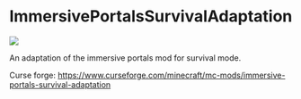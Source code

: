 # ImmersivePortalsSurvivalAdaptation
![](https://img.shields.io/badge/Modloader-fabric-green)

An adaptation of the immersive portals mod for survival mode.

Curse forge: https://www.curseforge.com/minecraft/mc-mods/immersive-portals-survival-adaptation
